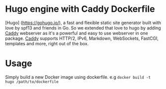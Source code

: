 # Hugo engine with Caddy Dockerfile
[Hugo] (https://gohugo.io/), a fast and flexible static site generator built with love by spf13 and friends in Go. So we extended that love to hugo by adding [Caddy](https://caddyserver.com/) webserver as it's a powerful and easy to use webserver in one package. [Caddy](https://caddyserver.com/) supports HTTP/2, IPv6, Markdown, WebSockets, FastCGI, templates and more, right out of the box.

# Usage
Simply build a new Docker image using dockerfile. e.g ``` docker build -t hugo /path/to/dockerfile ``` 

